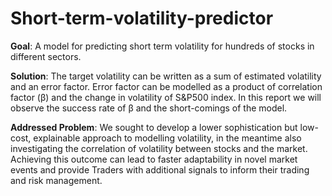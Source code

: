 # Short-term-volatility-predictor

**Goal**: A model for predicting short term volatility for hundreds of stocks in different sectors.

**Solution**: The target volatility can be written as a sum of estimated volatility and an error factor. Error factor can be modelled as a product of correlation factor (β) and the change in volatility of S&P500 index. In this report we will observe the success rate of β and the short-comings of the model.

**Addressed Problem**: We sought to develop a lower sophistication but low-cost, explainable approach to modelling volatility, in the meantime also investigating the correlation of volatility between stocks and the market. Achieving this outcome can lead to faster adaptability in novel market events and provide Traders with additional signals to inform their trading and risk management.